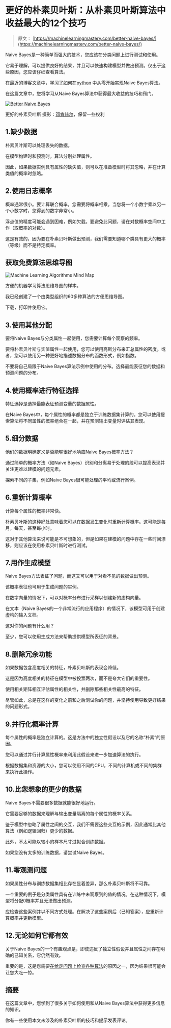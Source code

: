 # 更好的朴素贝叶斯：从朴素贝叶斯算法中收益最大的12个技巧

> 原文： [https://machinelearningmastery.com/better-naive-bayes/](https://machinelearningmastery.com/better-naive-bayes/)

Naive Bayes是一种简单而强大的技术，您应该在分类问题上进行测试和使用。

它易于理解，可以提供良好的结果，并且可以快速构建模型并做出预测。仅出于这些原因，您应该仔细查看算法。

在最近的博客文章中，[学习了如何在python](http://machinelearningmastery.com/naive-bayes-classifier-scratch-python/ "How To Implement Naive Bayes From Scratch in Python") 中从零开始实现Naive Bayes算法。

在这篇文章中，您将学习从Naive Bayes算法中获得最大收益的技巧和窍门。

[![Better Naive Bayes](img/407cd2016e6e4e31481076cfa4675a2d.jpg)](https://3qeqpr26caki16dnhd19sv6by6v-wpengine.netdna-ssl.com/wp-content/uploads/2014/12/Better-Naive-Bayes.jpg)

更好的朴素贝叶斯
摄影：[邓肯赫尔](https://www.flickr.com/photos/dullhunk/6097248541)，保留一些权利

## 1.缺少数据

朴素贝叶斯可以处理丢失的数据。

在模型构建时和预测时，算法分别处理属性。

因此，如果数据实例具有属性的缺失值，则可以在准备模型时将其忽略，并在计算类值的概率时忽略。

## 2.使用日志概率

概率通常很小。要计算联合概率，您需要将概率相乘。当您将一个小数字乘以另一个小数字时，您得到的数字非常小。

浮点值的精度可能会遇到困难，例如欠载。要避免此问题，请在对数概率空间中工作（取概率的对数）。

这是有效的，因为要在朴素贝叶斯做出预测，我们需要知道哪个类具有更大的概率（等级）而不是特定概率。

## 获取免费算法思维导图

![Machine Learning Algorithms Mind Map](img/2ce1275c2a1cac30a9f4eea6edd42d61.jpg)

方便的机器学习算法思维导图的样本。

我已经创建了一个由类型组织的60多种算法的方便思维导图。

下载，打印并使用它。

## 3.使用其他分配

要将Naive Bayes与分类属性一起使用，您需要计算每个观察的频率。

要将朴素贝叶斯与实值属性一起使用，您可以使用高斯分布来汇总属性的密度。或者，您可以使用另一种更好地描述数据分布的函数形式，例如指数。

不要将自己局限于Naive Bayes算法示例中使用的分布。选择最能表征您的数据和预测问题的分布。

## 4.使用概率进行特征选择

特征选择是选择最能表征预测变量的数据属性。

在Naive Bayes中，每个属性的概率都是独立于训练数据集计算的。您可以使用搜索算法将不同属性的概率组合在一起，并在预测输出变量时评估其表现。

## 5.细分数据

他们的数据明确定义是否能够很好地响应Naive Bayes概率方法？

通过简单的概率方法（如Naive Bayes）识别和分离易于处理的段可以提高表现并关注更难以建模的问题元素。

探索不同的子集，例如Naive Bayes很可能处理的平均或流行案例。

## 6.重新计算概率

计算每个属性的概率非常快。

朴素贝叶斯的这种好处意味着您可以在数据发生变化时重新计算概率。这可能是每月，每天，甚至每小时。

这对于其他算法来说可能是不可想象的，但是如果在建模的问题中存在一些时间漂移，则应该在使用朴素贝叶斯时进行测试。

## 7.用作生成模型

Naive Bayes方法表征了问题，而这又可以用于对看不见的数据做出预测。

该概率表征也可用于生成问题的实例。

在数字向量的情况下，可以对概率分布进行采样以创建新的虚构向量。

在文本（Naive Bayes的一个非常流行的应用程序）的情况下，该模型可用于创建虚构的输入文档。

这对你的问题有什么用？

至少，您可以使用生成方法来帮助提供模型所表征的背景。

## 8.删除冗余功能

如果数据包含高度相关的特征，朴素贝叶斯的表现会降低。

这是因为高度相关的特征在模型中被投票两次，而不是夸大它们的重要性。

使用相关矩阵相互评估属性的相关性，并删除那些相关性最高的特征。

尽管如此，总是在这样的变化之前和之后测试你的问题，并坚持使用导致更好结果的问题形式。

## 9.并行化概率计算

每个属性的概率是独立计算的。这是方法中的独立性假设以及它的名称“朴素”的原因。

您可以通过并行计算属性概率来利用此假设来进一步加速算法的执行。

根据数据集和资源的大小，您可以使用不同的CPU，不同的计算机或不同的集群来执行此操作。

## 10.比您想象的更少的数据

Naive Bayes不需要很多数据就能很好地运行。

它需要足够的数据来理解与输出变量隔离的每个属性的概率关系。

鉴于模型中忽略了属性之间的交互，我们不需要这些交互的示例，因此通常比其他算法（例如逻辑回归）更少的数据。

此外，不太可能以较小的样本尺寸过拟合训练数据。

如果您没有太多的训练数据，请尝试Naive Bayes。

## 11.零观测问题

如果属性分布与训练数据集相比存在显着差异，那么朴素贝叶斯将不可靠。

一个重要的例子是分类属性具有在训练中未观察到的值的情况。在这种情况下，模型将分配0概率并且无法做出预测。

应检查这些案例并以不同方式处理。在解决了这些案例后（已知答案），应重新计算概率并更新模型。

## 12.无论如何它都有效

关于Naive Bayes的一个有趣观点是，即使违反了独立性假设并且属性之间存在明确的已知关系，它仍然有效。

重要的是，这是您需要[在给定问题上检查各种算法](http://machinelearningmastery.com/why-you-should-be-spot-checking-algorithms-on-your-machine-learning-problems/ "Why you should be Spot-Checking Algorithms on your Machine Learning Problems")的原因之一，因为结果很可能会让您大吃一惊。

## 摘要

在这篇文章中，您学到了很多关于如何使用和从Naive Bayes算法中获得更多信息的知识。

你有一些使用本文未涉及的朴素贝叶斯的技巧和提示发表评论。